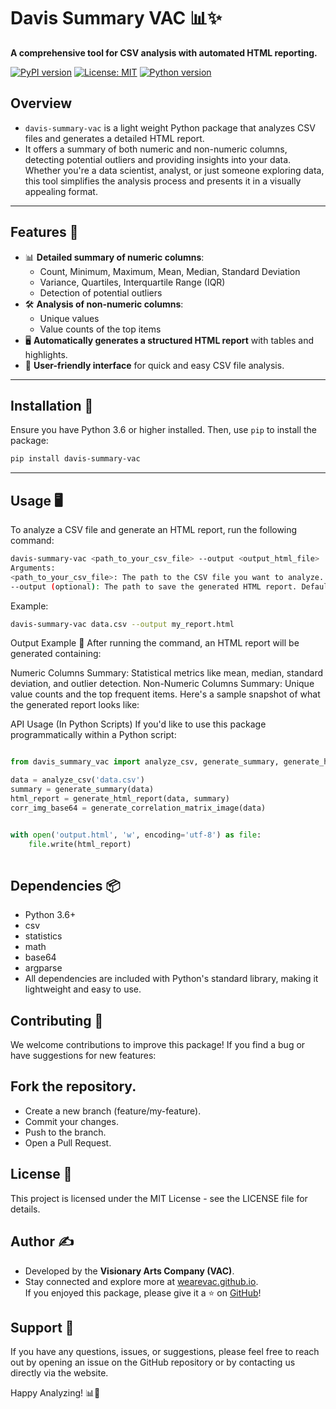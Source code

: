 # **Davis Summary VAC** 📊✨
**A comprehensive tool for CSV analysis with automated HTML reporting.**

[![PyPI version](https://badge.fury.io/py/davis-summary-vac.svg)](https://badge.fury.io/py/davis-summary-vac)
[![License: MIT](https://img.shields.io/badge/License-MIT-yellow.svg)](https://opensource.org/licenses/MIT)
[![Python version](https://img.shields.io/badge/python-3.6%2B-blue.svg)](https://www.python.org/)

## **Overview**
- `davis-summary-vac` is a light weight Python package that analyzes CSV files and generates a detailed HTML report.
- It offers a summary of both numeric and non-numeric columns, detecting potential outliers and providing insights into your data. Whether you're a data scientist, analyst, or just someone exploring data, this tool simplifies the analysis process and presents it in a visually appealing format.

---

## **Features** 🌟
- 📊 **Detailed summary of numeric columns**:
  - Count, Minimum, Maximum, Mean, Median, Standard Deviation
  - Variance, Quartiles, Interquartile Range (IQR)
  - Detection of potential outliers
- 🛠️ **Analysis of non-numeric columns**:
  - Unique values
  - Value counts of the top items
- 🖥️ **Automatically generates a structured HTML report** with tables and highlights.
- 📝 **User-friendly interface** for quick and easy CSV file analysis.

---

## **Installation** 🚀
Ensure you have Python 3.6 or higher installed. Then, use `pip` to install the package:

```bash
pip install davis-summary-vac
```

---
## **Usage** 🖥️
To analyze a CSV file and generate an HTML report, run the following command:

```bash
davis-summary-vac <path_to_your_csv_file> --output <output_html_file>
Arguments:
<path_to_your_csv_file>: The path to the CSV file you want to analyze.
--output (optional): The path to save the generated HTML report. Default is analysis_report.html.
```
Example:
```bash
davis-summary-vac data.csv --output my_report.html
```
Output Example 📄
After running the command, an HTML report will be generated containing:

Numeric Columns Summary: Statistical metrics like mean, median, standard deviation, and outlier detection.
Non-Numeric Columns Summary: Unique value counts and the top frequent items.
Here's a sample snapshot of what the generated report looks like:

API Usage (In Python Scripts)
If you'd like to use this package programmatically within a Python script:

```python

from davis_summary_vac import analyze_csv, generate_summary, generate_html_report,generate_correlation_matrix_image

data = analyze_csv('data.csv')
summary = generate_summary(data)
html_report = generate_html_report(data, summary)
corr_img_base64 = generate_correlation_matrix_image(data)


with open('output.html', 'w', encoding='utf-8') as file:
    file.write(html_report)
    
```
## **Dependencies** 📦
- Python 3.6+
- csv
- statistics
- math
- base64
- argparse
- All dependencies are included with Python's standard library, making it lightweight and easy to use.

## **Contributing** 🤝
We welcome contributions to improve this package! If you find a bug or have suggestions for new features:

## **Fork the repository.**
- Create a new branch (feature/my-feature).
- Commit your changes.
- Push to the branch.
- Open a Pull Request.

## **License** 📄
This project is licensed under the MIT License - see the LICENSE file for details.

## **Author** ✍️
- Developed by the **Visionary Arts Company (VAC)**.  
- Stay connected and explore more at [wearevac.github.io](https://wearevac.github.io/wearevac/).  
If you enjoyed this package, please give it a ⭐ on [GitHub](https://github.com/Wearevac/davis-summary)!


## **Support** 💬
If you have any questions, issues, or suggestions, please feel free to reach out by opening an issue on the GitHub repository or by contacting us directly via the website.

Happy Analyzing! 📊🎉